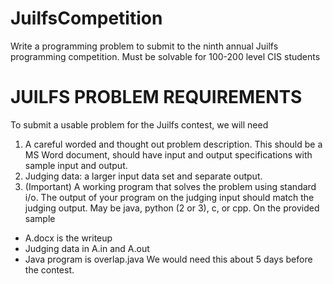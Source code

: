 # JuilfsCompetition
Write a programming problem to submit to the ninth annual Juilfs programming competition.
Must be solvable for 100-200 level CIS students

# JUILFS PROBLEM REQUIREMENTS
To submit a usable problem for the Juilfs contest, we will need
1) A careful worded and thought out problem description. This should be a MS Word
document, should have input and output specifications with sample input and output.
2) Judging data: a larger input data set and separate output.
3) (Important) A working program that solves the problem using standard i/o. The
output of your program on the judging input should match the judging output. May be
java, python (2 or 3), c, or cpp.
On the provided sample
- A.docx is the writeup
- Judging data in A.in and A.out
- Java program is overlap.java
We would need this about 5 days before the contest.
